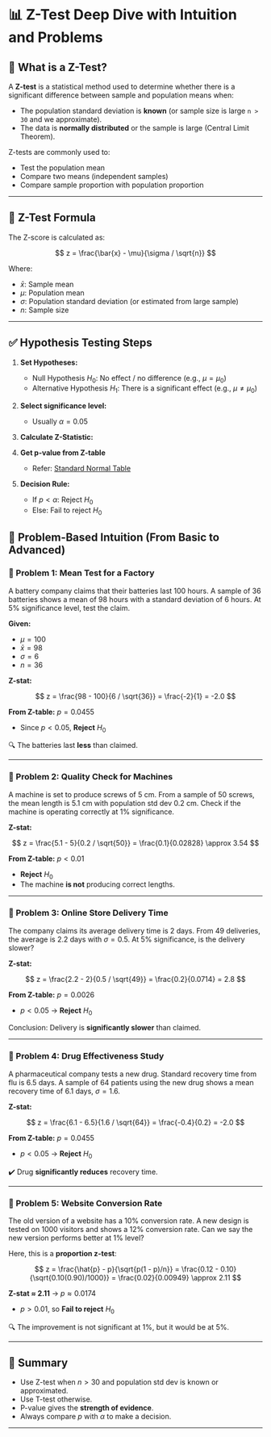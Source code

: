 # 📊 Z-Test Deep Dive with Intuition and Problems

## 🧠 What is a Z-Test?

A **Z-test** is a statistical method used to determine whether there is a significant difference between sample and population means when:

- The population standard deviation is **known** (or sample size is large `n > 30` and we approximate).
- The data is **normally distributed** or the sample is large (Central Limit Theorem).

Z-tests are commonly used to:

- Test the population mean
- Compare two means (independent samples)
- Compare sample proportion with population proportion

---

## 🧪 Z-Test Formula

The Z-score is calculated as:

$$
z = \frac{\bar{x} - \mu}{\sigma / \sqrt{n}}
$$

Where:

- $\bar{x}$: Sample mean
- $\mu$: Population mean
- $\sigma$: Population standard deviation (or estimated from large sample)
- $n$: Sample size

---

## ✅ Hypothesis Testing Steps

1. **Set Hypotheses:**

   - Null Hypothesis $H_0$: No effect / no difference (e.g., $\mu = \mu_0$)
   - Alternative Hypothesis $H_1$: There is a significant effect (e.g., $\mu \ne \mu_0$)

2. **Select significance level:**

   - Usually $\alpha = 0.05$

3. **Calculate Z-Statistic:**

4. **Get p-value from Z-table**

   - Refer: [Standard Normal Table](https://math.arizona.edu/~rsims/ma464/standardnormaltable.pdf)

5. **Decision Rule:**

   - If $p < \alpha$: Reject $H_0$
   - Else: Fail to reject $H_0$

## 📘 Problem-Based Intuition (From Basic to Advanced)

### 🔹 Problem 1: Mean Test for a Factory

A battery company claims that their batteries last 100 hours. A sample of 36 batteries shows a mean of 98 hours with a standard deviation of 6 hours. At 5% significance level, test the claim.

**Given:**

- $\mu = 100$
- $\bar{x} = 98$
- $\sigma = 6$
- $n = 36$

**Z-stat:**

$$
z = \frac{98 - 100}{6 / \sqrt{36}} = \frac{-2}{1} = -2.0
$$

**From Z-table:** $p = 0.0455$

- Since $p < 0.05$, **Reject** $H_0$

🔍 The batteries last **less** than claimed.

---

### 🔹 Problem 2: Quality Check for Machines

A machine is set to produce screws of 5 cm. From a sample of 50 screws, the mean length is 5.1 cm with population std dev 0.2 cm. Check if the machine is operating correctly at 1% significance.

**Z-stat:**

$$
z = \frac{5.1 - 5}{0.2 / \sqrt{50}} = \frac{0.1}{0.02828} \approx 3.54
$$

**From Z-table:** $p < 0.01$

- **Reject** $H_0$
- The machine **is not** producing correct lengths.

---

### 🔹 Problem 3: Online Store Delivery Time

The company claims its average delivery time is 2 days. From 49 deliveries, the average is 2.2 days with $\sigma = 0.5$. At 5% significance, is the delivery slower?

**Z-stat:**

$$
z = \frac{2.2 - 2}{0.5 / \sqrt{49}} = \frac{0.2}{0.0714} = 2.8
$$

**From Z-table:** $p = 0.0026$

- $p < 0.05$ → **Reject** $H_0$

Conclusion: Delivery is **significantly slower** than claimed.

---

### 🔹 Problem 4: Drug Effectiveness Study

A pharmaceutical company tests a new drug. Standard recovery time from flu is 6.5 days. A sample of 64 patients using the new drug shows a mean recovery time of 6.1 days, $\sigma = 1.6$.

**Z-stat:**

$$
z = \frac{6.1 - 6.5}{1.6 / \sqrt{64}} = \frac{-0.4}{0.2} = -2.0
$$

**From Z-table:** $p = 0.0455$

- $p < 0.05$ → **Reject** $H_0$

✔️ Drug **significantly reduces** recovery time.

---

### 🔹 Problem 5: Website Conversion Rate

The old version of a website has a 10% conversion rate. A new design is tested on 1000 visitors and shows a 12% conversion rate. Can we say the new version performs better at 1% level?

Here, this is a **proportion z-test**:

$$
z = \frac{\hat{p} - p}{\sqrt{p(1 - p)/n}} = \frac{0.12 - 0.10}{\sqrt{0.10(0.90)/1000}} = \frac{0.02}{0.00949} \approx 2.11
$$

**Z-stat ≈ 2.11** → $p \approx 0.0174$

- $p > 0.01$, so **Fail to reject** $H_0$

🔍 The improvement is not significant at 1%, but it would be at 5%.

---

## 📌 Summary

- Use Z-test when $n > 30$ and population std dev is known or approximated.
- Use T-test otherwise.
- P-value gives the **strength of evidence**.
- Always compare $p$ with $\alpha$ to make a decision.

---
